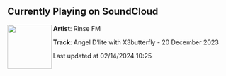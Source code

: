 ## Currently Playing on SoundCloud

[<img align="left" width="100" src="https://i1.sndcdn.com/artworks-OKl6fpd62eyTimz7-4CykBw-t500x500.jpg">](https://soundcloud.com/rinsefm/angel-dlite-20-december-2023)

**Artist**: Rinse FM 

**Track**: Angel D’lite with X3butterfly - 20 December 2023

Last updated at 02/14/2024 10:25
